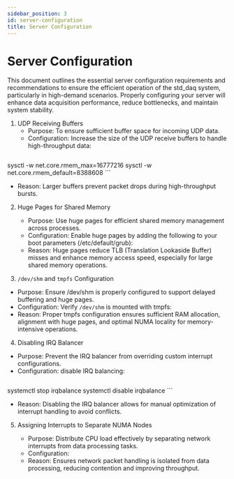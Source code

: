```yaml
---
sidebar_position: 3
id: server-configuration
title: Server Configuration
---
```


# Server Configuration

This document outlines the essential server configuration requirements and recommendations to ensure the efficient
operation of the std_daq system, particularly in high-demand scenarios. Properly configuring your server will enhance
data acquisition performance, reduce bottlenecks, and maintain system stability.

1. UDP Receiving Buffers
   - Purpose: To ensure sufficient buffer space for incoming UDP data.
   - Configuration: Increase the size of the UDP receive buffers to handle high-throughput data:
      ```shell
  sysctl -w net.core.rmem_max=16777216
  sysctl -w net.core.rmem_default=8388608
      ```
   - Reason: Larger buffers prevent packet drops during high-throughput bursts.

2. Huge Pages for Shared Memory

   - Purpose: Use huge pages for efficient shared memory management across processes.
   - Configuration: Enable huge pages by adding the following to your boot parameters (/etc/default/grub):
   - Reason: Huge pages reduce TLB (Translation Lookaside Buffer) misses and enhance memory access speed, especially for large shared memory operations.

3. `/dev/shm` and `tmpfs` Configuration

  - Purpose: Ensure /dev/shm is properly configured to support delayed buffering and huge pages.
  - Configuration: Verify `/dev/shm` is mounted with tmpfs:
  - Reason: Proper tmpfs configuration ensures sufficient RAM allocation, alignment with huge pages, and optimal NUMA locality for memory-intensive operations.

4. Disabling IRQ Balancer

  - Purpose: Prevent the IRQ balancer from overriding custom interrupt configurations.
  - Configuration: disable IRQ balancing:
      ```shell
systemctl stop irqbalance
systemctl disable irqbalance
      ```
  - Reason: Disabling the IRQ balancer allows for manual optimization of interrupt handling to avoid conflicts.

5. Assigning Interrupts to Separate NUMA Nodes

   - Purpose: Distribute CPU load effectively by separating network interrupts from data processing tasks.
   - Configuration:
   - Reason: Ensures network packet handling is isolated from data processing, reducing contention and improving throughput.
